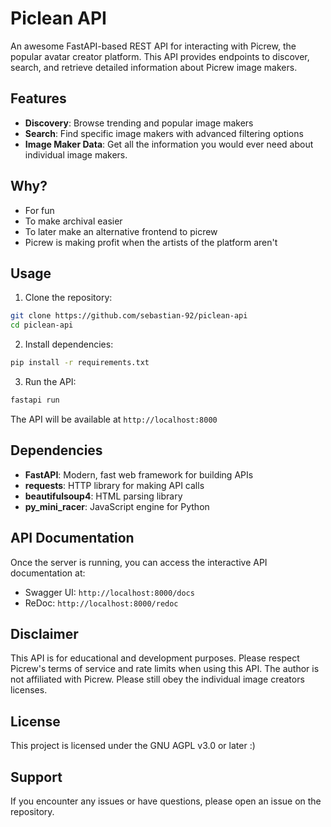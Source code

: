 # Piclean API

An awesome FastAPI-based REST API for interacting with Picrew, the popular avatar creator platform. This API provides endpoints to discover, search, and retrieve detailed information about Picrew image makers.

## Features

- **Discovery**: Browse trending and popular image makers
- **Search**: Find specific image makers with advanced filtering options
- **Image Maker Data**: Get all the information you would ever need about individual image makers.

## Why?
- For fun
- To make archival easier
- To later make an alternative frontend to picrew
- Picrew is making profit when the artists of the platform aren't

## Usage

1. Clone the repository:
```bash
git clone https://github.com/sebastian-92/piclean-api
cd piclean-api
```

2. Install dependencies:
```bash
pip install -r requirements.txt
```

3. Run the API:
```bash
fastapi run
```

The API will be available at `http://localhost:8000`

## Dependencies

- **FastAPI**: Modern, fast web framework for building APIs
- **requests**: HTTP library for making API calls
- **beautifulsoup4**: HTML parsing library
- **py_mini_racer**: JavaScript engine for Python

## API Documentation

Once the server is running, you can access the interactive API documentation at:
- Swagger UI: `http://localhost:8000/docs`
- ReDoc: `http://localhost:8000/redoc`

## Disclaimer

This API is for educational and development purposes. Please respect Picrew's terms of service and rate limits when using this API. The author is not affiliated with Picrew. Please still obey the individual image creators licenses.

## License
This project is licensed under the GNU AGPL v3.0 or later :)

## Support

If you encounter any issues or have questions, please open an issue on the repository.